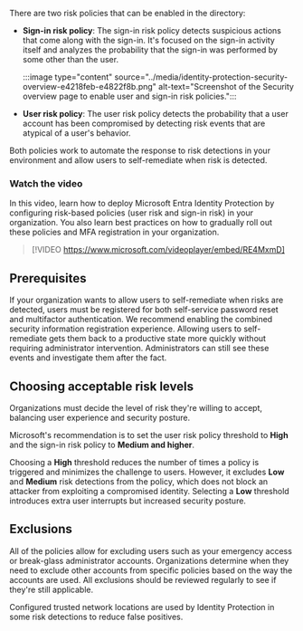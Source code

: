There are two risk policies that can be enabled in the directory:

 -  **Sign-in risk policy**: The sign-in risk policy detects suspicious actions that come along with the sign-in. It's focused on the sign-in activity itself and analyzes the probability that the sign-in was performed by some other than the user.
    
    :::image type="content" source="../media/identity-protection-security-overview-e4218feb-e4822f8b.png" alt-text="Screenshot of the Security overview page to enable user and sign-in risk policies.":::
    
 -  **User risk policy**: The user risk policy detects the probability that a user account has been compromised by detecting risk events that are atypical of a user's behavior.

Both policies work to automate the response to risk detections in your environment and allow users to self-remediate when risk is detected.

### Watch the video

In this video, learn how to deploy Microsoft Entra Identity Protection by configuring risk-based policies (user risk and sign-in risk) in your organization. You also learn best practices on how to gradually roll out these policies and MFA registration in your organization.

> [!VIDEO https://www.microsoft.com/videoplayer/embed/RE4MxmD]

## Prerequisites

If your organization wants to allow users to self-remediate when risks are detected, users must be registered for both self-service password reset and multifactor authentication. We recommend enabling the combined security information registration experience. Allowing users to self-remediate gets them back to a productive state more quickly without requiring administrator intervention. Administrators can still see these events and investigate them after the fact.

## Choosing acceptable risk levels

Organizations must decide the level of risk they're willing to accept, balancing user experience and security posture.

Microsoft's recommendation is to set the user risk policy threshold to **High** and the sign-in risk policy to **Medium and higher**.

Choosing a **High** threshold reduces the number of times a policy is triggered and minimizes the challenge to users. However, it excludes **Low** and **Medium** risk detections from the policy, which does not block an attacker from exploiting a compromised identity. Selecting a **Low** threshold introduces extra user interrupts but increased security posture.

## Exclusions

All of the policies allow for excluding users such as your emergency access or break-glass administrator accounts. Organizations determine when they need to exclude other accounts from specific policies based on the way the accounts are used. All exclusions should be reviewed regularly to see if they're still applicable.

Configured trusted network locations are used by Identity Protection in some risk detections to reduce false positives.
